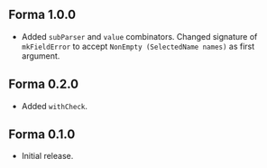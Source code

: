 ## Forma 1.0.0

* Added `subParser` and `value` combinators. Changed signature of
  `mkFieldError` to accept `NonEmpty (SelectedName names)` as first
  argument.

## Forma 0.2.0

* Added `withCheck`.

## Forma 0.1.0

* Initial release.
